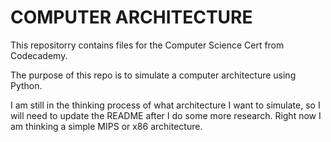 COMPUTER ARCHITECTURE
=====================
This repositorry contains files for the Computer Science Cert from Codecademy.

The purpose of this repo is to simulate a computer architecture using Python.

I am still in the thinking process of what architecture I want to simulate,
so I will need to update the README after I do some more research. Right now I
am thinking a simple MIPS or x86 architecture.
